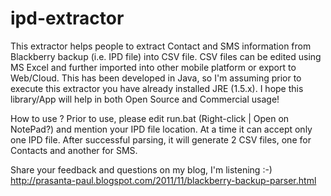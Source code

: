# ipd-extractor
This extractor helps people to extract Contact and SMS information from Blackberry backup (i.e. IPD file) into CSV file. CSV files can be edited using MS Excel and further imported into other mobile platform or export to Web/Cloud. This has been developed in Java, so I'm assuming prior to execute this extractor you have already installed JRE (1.5.x). I hope this library/App will help in both Open Source and Commercial usage!

How to use ? Prior to use, please edit run.bat (Right-click | Open on NotePad?) and mention your IPD file location. At a time it can accept only one IPD file. After successful parsing, it will generate 2 CSV files, one for Contacts and another for SMS.

Share your feedback and questions on my blog, I'm listening :-) http://prasanta-paul.blogspot.com/2011/11/blackberry-backup-parser.html 
